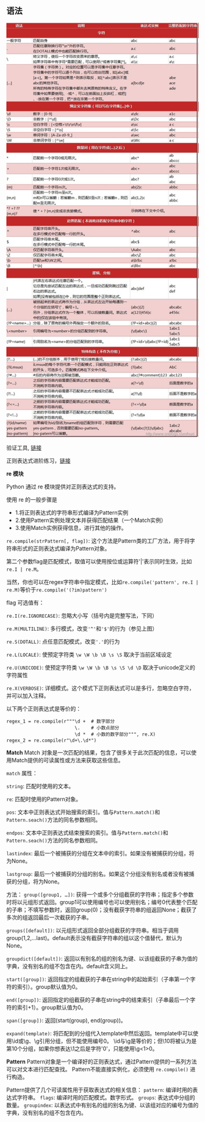 

## 语法
<img width="800" alt="regex" src="./image/regex.jpg">


验证工具, [链接](http://regexr.com/)

正则表达式进阶练习，[链接](https://alf.nu/RegexGolf)

**re 模块**

Python 通过 re 模块提供对正则表达式的支持。

使用 re 的一般步骤是
* 1.将正则表达式的字符串形式编译为Pattern实例
* 2.使用Pattern实例处理文本并获得匹配结果（一个Match实例）
* 3.使用Match实例获得信息，进行其他的操作。


`re.compile(strPattern[, flag])`:
这个方法是Pattern类的工厂方法，用于将字符串形式的正则表达式编译为Pattern对象。

第二个参数flag是匹配模式，取值可以使用按位或运算符'|'表示同时生效，比如`re.I | re.M`。

当然，你也可以在regex字符串中指定模式，比如`re.compile('pattern', re.I | re.M)`等价于`re.compile('(?im)pattern')`

flag 可选值有：

`re.I(re.IGNORECASE)`: 忽略大小写（括号内是完整写法，下同）

`re.M(MULTILINE)`: 多行模式，改变`'^'`和`'$'`的行为（参见上图）

`re.S(DOTALL)`: 点任意匹配模式，改变`'.'`的行为

`re.L(LOCALE)`: 使预定字符类 `\w \W \b \B \s \S` 取决于当前区域设定

`re.U(UNICODE)`: 使预定字符类 `\w \W \b \B \s \S \d \D` 取决于unicode定义的字符属性

`re.X(VERBOSE)`: 详细模式。这个模式下正则表达式可以是多行，忽略空白字符，并可以加入注释。

以下两个正则表达式是等价的：
```
regex_1 = re.compile(r"""\d +  # 数字部分
                         \.    # 小数点部分
                         \d *  # 小数的数字部分""", re.X)
regex_2 = re.compile(r"\d+\.\d*")
```


**Match**
Match 对象是一次匹配的结果，包含了很多关于此次匹配的信息，可以使用Match提供的可读属性或方法来获取这些信息。

`match` 属性：

`string`: 匹配时使用的文本。

`re`: 匹配时使用的Pattern对象。

`pos`: 文本中正则表达式开始搜索的索引。值与`Pattern.match()`和`Pattern.seach()`方法的同名参数相同。

`endpos`: 文本中正则表达式结束搜索的索引。值与`Pattern.match()`和`Pattern.seach()`方法的同名参数相同。

`lastindex`: 最后一个被捕获的分组在文本中的索引。如果没有被捕获的分组，将为None。

`lastgroup`: 最后一个被捕获的分组的别名。如果这个分组没有别名或者没有被捕获的分组，将为None。

方法：
`group([group1, …])`: 
获得一个或多个分组截获的字符串；指定多个参数时将以元组形式返回。group1可以使用编号也可以使用别名；编号0代表整个匹配的子串；不填写参数时，返回group(0)；没有截获字符串的组返回None；截获了多次的组返回最后一次截获的子串。

`groups([default])`: 
以元组形式返回全部分组截获的字符串。相当于调用group(1,2,…last)。default表示没有截获字符串的组以这个值替代，默认为None。

`groupdict([default])`: 
返回以有别名的组的别名为键、以该组截获的子串为值的字典，没有别名的组不包含在内。default含义同上。

`start([group])`: 
返回指定的组截获的子串在string中的起始索引（子串第一个字符的索引）。group默认值为0。

`end([group])`: 
返回指定的组截获的子串在string中的结束索引（子串最后一个字符的索引+1）。group默认值为0。

`span([group])`: 
返回(start(group), end(group))。

`expand(template)`: 
将匹配到的分组代入template中然后返回。template中可以使用\id或\g、\g引用分组，但不能使用编号0。
\id与\g是等价的；但\10将被认为是第10个分组，如果你想表达\1之后是字符'0'，只能使用\g<1>0。


**Pattern**
Pattern对象是一个编译好的正则表达式，通过Pattern提供的一系列方法可以对文本进行匹配查找。
Pattern不能直接实例化，必须使用 `re.compile()` 进行构造。

Pattern提供了几个可读属性用于获取表达式的相关信息：
`pattern`: 编译时用的表达式字符串。
`flags`: 编译时用的匹配模式。数字形式。
`groups`: 表达式中分组的数量。
`groupindex`: 以表达式中有别名的组的别名为键、以该组对应的编号为值的字典，没有别名的组不包含在内。


